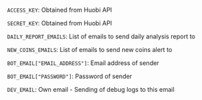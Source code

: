 `ACCESS_KEY`: Obtained from Huobi API

`SECRET_KEY`: Obtained from Huobi API

`DAILY_REPORT_EMAILS`: List of emails to send daily analysis report to

`NEW_COINS_EMAILS`: List of emails to send new coins alert to

`BOT_EMAIL["EMAIL_ADDRESS"]`: Email address of sender

`BOT_EMAIL["PASSWORD"]`: Password of sender

`DEV_EMAIL`: Own email - Sending of debug logs to this email
